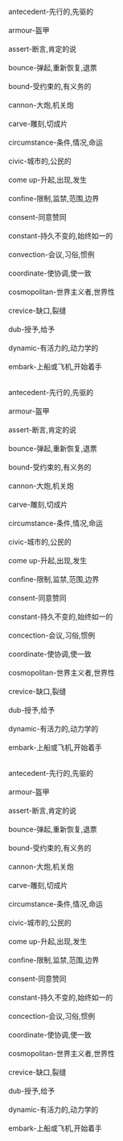 <br/>antecedent-先行的,先驱的</br>
<br/>armour-盔甲</br>
<br/>assert-断言,肯定的说</br>
<br/>bounce-弹起,重新恢复,退票</br>
<br/>bound-受约束的,有义务的</br>
<br/>cannon-大炮,机关炮</br>
<br/>carve-雕刻,切成片</br>
<br/>circumstance-条件,情况,命运</br>
<br/>civic-城市的,公民的</br>
<br/>come up-升起,出现,发生</br>
<br/>confine-限制,监禁,范围,边界</br>
<br/>consent-同意赞同</br>
<br/>constant-持久不变的,始终如一的</br>
<br/>convection-会议,习俗,惯例</br>
<br/>coordinate-使协调,使一致</br>
<br/>cosmopolitan-世界主义者,世界性</br>
<br/>crevice-缺口,裂缝</br>
<br/>dub-授予,给予</br>
<br/>dynamic-有活力的,动力学的</br>
<br/>embark-上船或飞机,开始着手</br>


<br/>antecedent-先行的,先驱的</br>
<br/>armour-盔甲</br>
<br/>assert-断言,肯定的说</br>
<br/>bounce-弹起,重新恢复,退票</br>
<br/>bound-受约束的,有义务的</br>
<br/>cannon-大炮,机关炮</br>
<br/>carve-雕刻,切成片</br>
<br/>circumstance-条件,情况,命运</br>
<br/>civic-城市的,公民的</br>
<br/>come up-升起,出现,发生</br>
<br/>confine-限制,监禁,范围,边界</br>
<br/>consent-同意赞同</br>
<br/>constant-持久不变的,始终如一的</br>
<br/>concection-会议,习俗,惯例</br>
<br/>coordinate-使协调,使一致</br>
<br/>cosmopolitan-世界主义者,世界性</br>
<br/>crevice-缺口,裂缝</br>
<br/>dub-授予,给予</br>
<br/>dynamic-有活力的,动力学的</br>
<br/>embark-上船或飞机,开始着手</br>


<br/>antecedent-先行的,先驱的</br>
<br/>armour-盔甲</br>
<br/>assert-断言,肯定的说</br>
<br/>bounce-弹起,重新恢复,退票</br>
<br/>bound-受约束的,有义务的</br>
<br/>cannon-大炮,机关炮</br>
<br/>carve-雕刻,切成片</br>
<br/>circumstance-条件,情况,命运</br>
<br/>civic-城市的,公民的</br>
<br/>come up-升起,出现,发生</br>
<br/>confine-限制,监禁,范围,边界</br>
<br/>consent-同意赞同</br>
<br/>constant-持久不变的,始终如一的</br>
<br/>concection-会议,习俗,惯例</br>
<br/>coordinate-使协调,使一致</br>
<br/>cosmopolitan-世界主义者,世界性</br>
<br/>crevice-缺口,裂缝</br>
<br/>dub-授予,给予</br>
<br/>dynamic-有活力的,动力学的</br>
<br/>embark-上船或飞机,开始着手</br>
